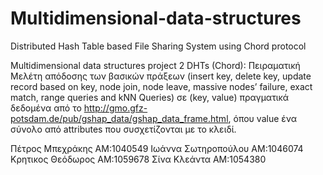 # Multidimensional-data-structures
Distributed Hash Table based File Sharing System using Chord protocol


Multidimensional data structures project 2 DHTs (Chord): Πειραματική Μελέτη απόδοσης των βασικών πράξεων (insert key, delete key, update record based on key, node join, node leave, massive nodes’ failure, exact match, range queries and kNN Queries) σε (key, value) πραγματικά δεδομένα από το http://gmo.gfz-potsdam.de/pub/gshap_data/gshap_data_frame.html, όπου value ένα σύνολο από attributes που συσχετίζονται με το κλειδί.

Πέτρος Μπεχράκης ΑΜ:1040549
Ιωάννα Σωτηροπούλου ΑΜ:1046074
Κρητικος Θεόδωρος ΑΜ:1059678
Σίνα Κλεάντα ΑΜ:1054380

